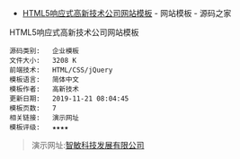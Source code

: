 - [HTML5响应式高新技术公司网站模板](https://www.mycodes.net/183/10247.htm) - 网站模板 - 源码之家  


HTML5响应式高新技术公司网站模板
```
源码类别: 	企业模板 	
文件大小: 	3208 K 	
前端技术: 	HTML/CSS/jQuery 	
模板语言: 	简体中文
模板作者: 	高新技术 	
更新日期: 	2019-11-21 08:04:45 	
模板页数: 	7
相关链接: 	演示网址 	
模板评级: 	★★★★
```
> 演示网址:[智敏科技发展有限公司](https://demo.mycodes.net/qiye/gaoxinjishu/)  
